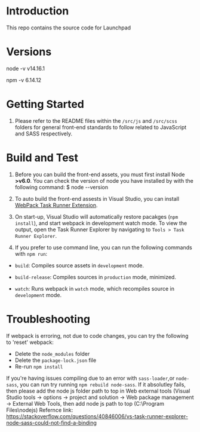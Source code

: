 # Introduction 
This repo contains the source code for Launchpad

# Versions
node -v
v14.16.1

npm -v
6.14.12

# Getting Started
1. Please refer to the README files within the `/src/js` and `/src/scss` folders for 
    general front-end standards to follow related to JavaScript and SASS respectively.

# Build and Test
1.	Before you can build the front-end assets, you must first install Node **>v6.0**. You can check the version of node you have installed by with the following command:
    $ node --version

2.	To auto build the front-end assests in Visual Studio, you can install [WebPack Task Runner Extension](https://marketplace.visualstudio.com/items?itemName=MadsKristensen.WebPackTaskRunner). 
3.  On start-up, Visual Studio will automatically restore pacakges (`npm install`), and start webpack in development watch mode. To view the output, open the Task Runner Explorer by navigating to `Tools > Task Runner Explorer`.

3.	If you prefer to use command line, you can run the following commands with `npm run`:

* `build`: Compiles source assets in `development` mode.

* `build-release`: Compiles sources in `production` mode, minimized.

* `watch`: Runs webpack in `watch` mode, which recompiles source in `development` mode.


# Troubleshooting
If webpack is erroring, not due to code changes, you can try the following to 'reset' webpack:
* Delete the `node_modules` folder
* Delete the `package-lock.json` file
* Re-run `npm install`

If you're having issues compiling due to an error with `sass-loader`,or `node-sass`, you can run try running `npm rebuild node-sass`.
If it absolutley fails, then please add the node js folder path to top in Web external tools (Visual Studio tools -> options -> project and solution -> Web package management -> External Web Tools, then add node js path to top (C:\Program Files\nodejs)
Refernce link: https://stackoverflow.com/questions/40846006/vs-task-runner-explorer-node-sass-could-not-find-a-binding
